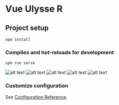 # Vue Ulysse R

## Project setup
```
npm install
```

### Compiles and hot-reloads for development
```
npm run serve
```

![alt text](https://github.com/youlisse/VueMoveBanksD3jsP5js/blob/master/screenshots/Capture%20d'%C3%A9cran%202023-05-25%20161806.png?raw=true)
![alt text](https://github.com/youlisse/VueMoveBanksD3jsP5js/blob/master/screenshots/Capture%20d'%C3%A9cran%202023-05-25%20161637.png?raw=true)
![alt text](https://github.com/youlisse/VueMoveBanksD3jsP5js/blob/master/screenshots/Capture%20d'%C3%A9cran%202023-05-25%20161913.png?raw=true)
![alt text](https://github.com/youlisse/VueMoveBanksD3jsP5js/blob/master/screenshots/Capture%20d'%C3%A9cran%202023-05-25%20162429.png?raw=true)
![alt text](https://github.com/youlisse/VueMoveBanksD3jsP5js/blob/master/screenshots/Capture%20d'%C3%A9cran%202023-05-25%20162317.png?raw=true)



### Customize configuration
See [Configuration Reference](https://cli.vuejs.org/config/).

